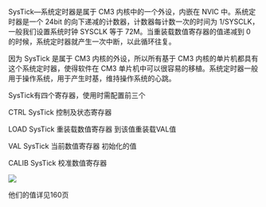 SysTick—系统定时器是属于 CM3 内核中的一个外设，内嵌在 NVIC 中。系统定时器是一个 24bit 的向下递减的计数器，计数器每计数一次的时间为 1/SYSCLK，一般我们设置系统时钟 SYSCLK 等于 72M。当重装载数值寄存器的值递减到 0 的时候，系统定时器就产生一次中断，以此循环往复。

因为 SysTick 是属于 CM3 内核的外设，所以所有基于 CM3 内核的单片机都具有这个系统定时器，使得软件在 CM3 单片机中可以很容易的移植。系统定时器一般用于操作系统，用于产生时基，维持操作系统的心跳。

SysTick有四个寄存器，使用时需配置前三个

CTRL 		SysTick 控制及状态寄存器

LOAD 		SysTick 重装载数值寄存器		到该值重装载VAL值

VAL 		SysTick 当前数值寄存器			初始化的值

CALIB 		SysTick 校准数值寄存器

![](https://i.loli.net/2021/04/23/FBCxTzQotWM17cb.png#alt=img)

他们的值详见160页
